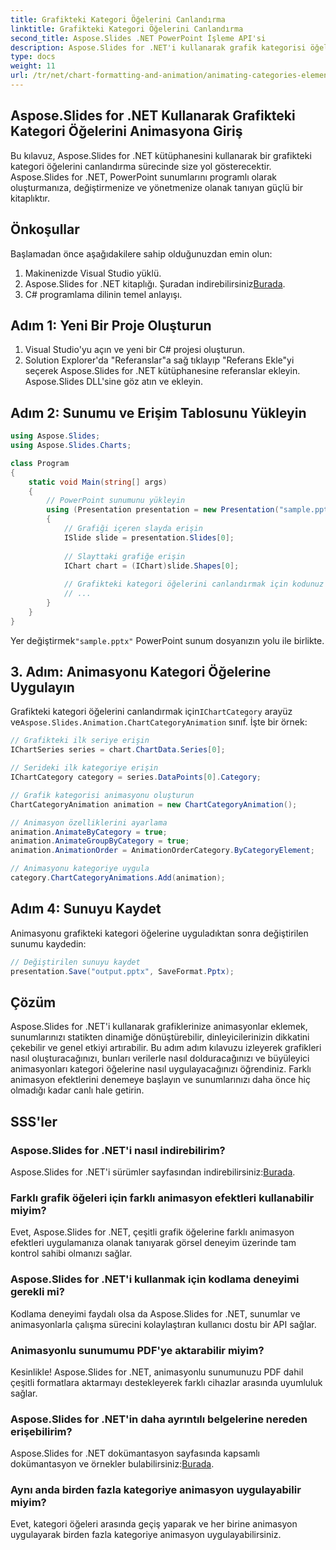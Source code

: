 ```yaml
---
title: Grafikteki Kategori Öğelerini Canlandırma
linktitle: Grafikteki Kategori Öğelerini Canlandırma
second_title: Aspose.Slides .NET PowerPoint İşleme API'si
description: Aspose.Slides for .NET'i kullanarak grafik kategorisi öğelerine büyüleyici animasyonları nasıl ekleyeceğinizi öğrenin. Sunumlarınızı dinamik görsellerle zenginleştirin.
type: docs
weight: 11
url: /tr/net/chart-formatting-and-animation/animating-categories-elements/
---
```


## Aspose.Slides for .NET Kullanarak Grafikteki Kategori Öğelerini Animasyona Giriş

Bu kılavuz, Aspose.Slides for .NET kütüphanesini kullanarak bir grafikteki kategori öğelerini canlandırma sürecinde size yol gösterecektir. Aspose.Slides for .NET, PowerPoint sunumlarını programlı olarak oluşturmanıza, değiştirmenize ve yönetmenize olanak tanıyan güçlü bir kitaplıktır.

## Önkoşullar

Başlamadan önce aşağıdakilere sahip olduğunuzdan emin olun:

1. Makinenizde Visual Studio yüklü.
2.  Aspose.Slides for .NET kitaplığı. Şuradan indirebilirsiniz[Burada](https://releases.aspose.com/slides/net).
3. C# programlama dilinin temel anlayışı.

## Adım 1: Yeni Bir Proje Oluşturun

1. Visual Studio'yu açın ve yeni bir C# projesi oluşturun.
2. Solution Explorer'da "Referanslar"a sağ tıklayıp "Referans Ekle"yi seçerek Aspose.Slides for .NET kütüphanesine referanslar ekleyin. Aspose.Slides DLL'sine göz atın ve ekleyin.

## Adım 2: Sunumu ve Erişim Tablosunu Yükleyin

```csharp
using Aspose.Slides;
using Aspose.Slides.Charts;

class Program
{
    static void Main(string[] args)
    {
        // PowerPoint sunumunu yükleyin
        using (Presentation presentation = new Presentation("sample.pptx"))
        {
            // Grafiği içeren slayda erişin
            ISlide slide = presentation.Slides[0];
            
            // Slayttaki grafiğe erişin
            IChart chart = (IChart)slide.Shapes[0];
            
            // Grafikteki kategori öğelerini canlandırmak için kodunuz
            // ...
        }
    }
}
```

 Yer değiştirmek`"sample.pptx"` PowerPoint sunum dosyanızın yolu ile birlikte.

## 3. Adım: Animasyonu Kategori Öğelerine Uygulayın

 Grafikteki kategori öğelerini canlandırmak için`IChartCategory` arayüz ve`Aspose.Slides.Animation.ChartCategoryAnimation` sınıf. İşte bir örnek:

```csharp
// Grafikteki ilk seriye erişin
IChartSeries series = chart.ChartData.Series[0];

// Serideki ilk kategoriye erişin
IChartCategory category = series.DataPoints[0].Category;

// Grafik kategorisi animasyonu oluşturun
ChartCategoryAnimation animation = new ChartCategoryAnimation();

// Animasyon özelliklerini ayarlama
animation.AnimateByCategory = true;
animation.AnimateGroupByCategory = true;
animation.AnimationOrder = AnimationOrderCategory.ByCategoryElement;

// Animasyonu kategoriye uygula
category.ChartCategoryAnimations.Add(animation);
```

## Adım 4: Sunuyu Kaydet

Animasyonu grafikteki kategori öğelerine uyguladıktan sonra değiştirilen sunumu kaydedin:

```csharp
// Değiştirilen sunuyu kaydet
presentation.Save("output.pptx", SaveFormat.Pptx);
```

## Çözüm

Aspose.Slides for .NET'i kullanarak grafiklerinize animasyonlar eklemek, sunumlarınızı statikten dinamiğe dönüştürebilir, dinleyicilerinizin dikkatini çekebilir ve genel etkiyi artırabilir. Bu adım adım kılavuzu izleyerek grafikleri nasıl oluşturacağınızı, bunları verilerle nasıl dolduracağınızı ve büyüleyici animasyonları kategori öğelerine nasıl uygulayacağınızı öğrendiniz. Farklı animasyon efektlerini denemeye başlayın ve sunumlarınızı daha önce hiç olmadığı kadar canlı hale getirin.

## SSS'ler

### Aspose.Slides for .NET'i nasıl indirebilirim?

 Aspose.Slides for .NET'i sürümler sayfasından indirebilirsiniz:[Burada](https://releases.aspose.com/slides/net).

### Farklı grafik öğeleri için farklı animasyon efektleri kullanabilir miyim?

Evet, Aspose.Slides for .NET, çeşitli grafik öğelerine farklı animasyon efektleri uygulamanıza olanak tanıyarak görsel deneyim üzerinde tam kontrol sahibi olmanızı sağlar.

### Aspose.Slides for .NET'i kullanmak için kodlama deneyimi gerekli mi?

Kodlama deneyimi faydalı olsa da Aspose.Slides for .NET, sunumlar ve animasyonlarla çalışma sürecini kolaylaştıran kullanıcı dostu bir API sağlar.

### Animasyonlu sunumumu PDF'ye aktarabilir miyim?

Kesinlikle! Aspose.Slides for .NET, animasyonlu sunumunuzu PDF dahil çeşitli formatlara aktarmayı destekleyerek farklı cihazlar arasında uyumluluk sağlar.

### Aspose.Slides for .NET'in daha ayrıntılı belgelerine nereden erişebilirim?

 Aspose.Slides for .NET dokümantasyon sayfasında kapsamlı dokümantasyon ve örnekler bulabilirsiniz:[Burada](https://reference.aspose.com/slides/net).

### Aynı anda birden fazla kategoriye animasyon uygulayabilir miyim?

Evet, kategori öğeleri arasında geçiş yaparak ve her birine animasyon uygulayarak birden fazla kategoriye animasyon uygulayabilirsiniz.